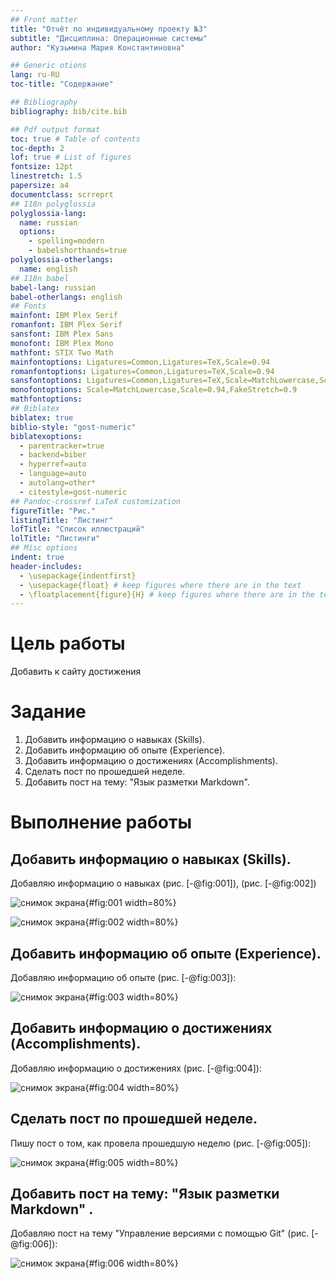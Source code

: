 ```yaml
---
## Front matter
title: "Отчёт по индивидуальному проекту №3"
subtitle: "Дисциплина: Операционные системы"
author: "Кузьмина Мария Константиновна"

## Generic otions
lang: ru-RU
toc-title: "Содержание"

## Bibliography
bibliography: bib/cite.bib

## Pdf output format
toc: true # Table of contents
toc-depth: 2
lof: true # List of figures
fontsize: 12pt
linestretch: 1.5
papersize: a4
documentclass: scrreprt
## I18n polyglossia
polyglossia-lang:
  name: russian
  options:
	- spelling=modern
	- babelshorthands=true
polyglossia-otherlangs:
  name: english
## I18n babel
babel-lang: russian
babel-otherlangs: english
## Fonts
mainfont: IBM Plex Serif
romanfont: IBM Plex Serif
sansfont: IBM Plex Sans
monofont: IBM Plex Mono
mathfont: STIX Two Math
mainfontoptions: Ligatures=Common,Ligatures=TeX,Scale=0.94
romanfontoptions: Ligatures=Common,Ligatures=TeX,Scale=0.94
sansfontoptions: Ligatures=Common,Ligatures=TeX,Scale=MatchLowercase,Scale=0.94
monofontoptions: Scale=MatchLowercase,Scale=0.94,FakeStretch=0.9
mathfontoptions:
## Biblatex
biblatex: true
biblio-style: "gost-numeric"
biblatexoptions:
  - parentracker=true
  - backend=biber
  - hyperref=auto
  - language=auto
  - autolang=other*
  - citestyle=gost-numeric
## Pandoc-crossref LaTeX customization
figureTitle: "Рис."
listingTitle: "Листинг"
lofTitle: "Список иллюстраций"
lolTitle: "Листинги"
## Misc options
indent: true
header-includes:
  - \usepackage{indentfirst}
  - \usepackage{float} # keep figures where there are in the text
  - \floatplacement{figure}{H} # keep figures where there are in the text
---
```


# Цель работы

Добавить к сайту достижения


# Задание

1. Добавить информацию о навыках (Skills).
2. Добавить информацию об опыте (Experience).
3. Добавить информацию о достижениях (Accomplishments).
4. Сделать пост по прошедшей неделе.
5. Добавить пост на тему: "Язык разметки Markdown".



# Выполнение работы

## Добавить информацию о навыках (Skills).

Добавляю информацию о навыках (рис. [-@fig:001]), (рис. [-@fig:002])

![снимок экрана](image/1.png){#fig:001 width=80%}

![снимок экрана](image/2.png){#fig:002 width=80%}


## Добавить информацию об опыте (Experience).

Добавляю информацию об опыте (рис. [-@fig:003]):

![снимок экрана](image/3.png){#fig:003 width=80%}


## Добавить информацию о достижениях (Accomplishments).

Добавляю информацию о достижениях (рис. [-@fig:004]):

![снимок экрана](image/4.png){#fig:004 width=80%}


## Сделать пост по прошедшей неделе.

Пишу пост о том, как провела прошедшую неделю (рис. [-@fig:005]):

![снимок экрана](image/5.png){#fig:005 width=80%}


## Добавить пост на тему: "Язык разметки Markdown" .

Добавляю пост на тему "Управление версиями с помощью Git" (рис. [-@fig:006]):

![снимок экрана](image/6.png){#fig:006 width=80%}




